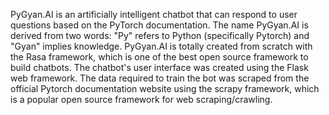 PyGyan.AI is an artificially intelligent chatbot that can respond to user 
questions based on the PyTorch documentation. The name PyGyan.AI 
is derived from two words: "Py" refers to Python (specifically Pytorch) 
and "Gyan" implies knowledge. 
PyGyan.AI is totally created from scratch with the Rasa framework, 
which is one of the best open source framework to build chatbots. The 
chatbot's user interface was created using the Flask web framework. 
The data required to train the bot was scraped from the official Pytorch 
documentation website using the scrapy framework, which is a popular 
open source framework for web scraping/crawling.
